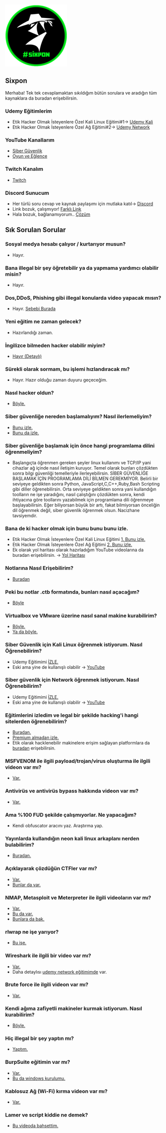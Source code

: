 <!DOCTYPE html>
<html lang="tr">
<head>
  <meta charset="UTF-8">
  <meta name="viewport" content="width=device-width, initial-scale=1.0">
  <link rel="stylesheet" href="https://cdnjs.cloudflare.com/ajax/libs/font-awesome/5.15.3/css/all.min.css" integrity="sha512-xFb2CvKDaWBS+8p09w7mOFHxvQCf7gW8b0ucVz/y9QbLepjK/Ku8LlzgN7E6xRvCt1eWTDjxE/3qX9zTlLml7g==" crossorigin="anonymous" referrerpolicy="no-referrer" />
  
</head>
<body>
  <div align="left">
    <img src="https://github.com/SongulKizilay/Sixpon-Sorular/blob/main/logo%20(2).png" alt="Sixpon Logo" width="200"/>
  </div>

  <h2>Sixpon</h2>

  <p>Merhaba! Tek tek cevaplamaktan sıkıldığım bütün sorulara ve aradığın tüm kaynaklara da buradan erişebilirsin.</p>

  <h3>Udemy Eğitimlerim</h3>

  <ul>
    <li>Etik Hacker Olmak İsteyenlere Özel Kali Linux Eğitimi#1-> <a href="https://bit.ly/udemykali">Udemy Kali</a></li>
    <li>Etik Hacker Olmak İsteyenlere Özel Ağ Eğitimi#2-> <a href="https://bit.ly/udemynetwork">Udemy Network</a></li>
  </ul>

  <h3>YouTube Kanallarım</h3>

  <ul>
    <li><a href="https://www.youtube.com/@Sixpon">Siber Güvenlik</a></li>
    <li><a href="https://www.youtube.com/@Sixponvr">Oyun ve Eğlence</a></li>
  </ul>

  <h3>Twitch Kanalım</h3>

  <ul>
    <li><a href="https://www.twitch.tv/sixpon">Twitch</a></li>
  </ul>

  <h3>Discord Sunucum</h3>

  <ul>
    <li>Her türlü soru cevap ve kaynak paylaşımı için mutlaka katıl-> <a href="https://discord.com/invite/umHxrSKns7">Discord</a></li>
    <li>Link bozuk, çalışmıyor! <a href="https://discord.gg/DWAaH4fQfA">Farklı Link</a></li>
    <li>Hala bozuk, bağlanamıyorum.. <a href="https://support.discord.com/hc/tr">Çözüm</a></li>
  </ul>
  
  <h2>Sık Sorulan Sorular</h2>

  <div class="faq-item">
    <i class="fas fa-question-circle"></i>
    <h3>Sosyal medya hesabı çalıyor / kurtarıyor musun?</h3>
    <ul>
    <li>Hayır. </li>
    </ul>
  </div>
  
  <div class="faq-item">
    <i class="fas fa-question-circle"></i>
    <h3>Bana illegal bir şey öğretebilir ya da yapmama yardımcı olabilir misin?</h3>
    <ul>
    <li>Hayır. </li>
    </ul>
  </div>
  <div class="faq-item">
    <i class="fas fa-question-circle"></i>
    <h3>Dos,DDoS, Phishing gibi illegal konularda video yapacak mısın? </h3>
    <ul>
      <li>Hayır. <a href="https://youtu.be/7WOyVqbeIjQ?t=248">Sebebi Burada</a></li>
    </ul>
  </div>  
  
  <div class="faq-item">
    <i class="fas fa-question-circle"></i>
    <h3>Yeni eğitim ne zaman gelecek? </h3>
    <ul>
    <li>Hazırlandığı zaman. </li>
    </ul>
  </div>   
   <div class="faq-item">
    <i class="fas fa-question-circle"></i>
    <h3>İngilizce bilmeden hacker olabilir miyim?</h3>
    <ul>
      <li><a href="https://youtu.be/sgIc63sHSz0">Hayır (Detaylı)</a></li>
    </ul>
  </div>
      
  <div class="faq-item">
    <i class="fas fa-question-circle"></i>
    <h3>Sürekli olarak sormam, bu işlemi hızlandıracak mı?</h3>
    <ul>
    <li>Hayır. Hazır olduğu zaman duyuru geçeceğim.</li>
    </ul>
  </div>
  <div class="faq-item">
    <i class="fas fa-question-circle"></i>
    <h3>Nasıl hacker oldun?</h3>
    <ul>
      <li><a href="https://youtu.be/BJ_f3fTZ_Rc">Böyle.</a></li>
    </ul>
  </div>    
  <div class="faq-item">
    <div class="faq-item">
  <i class="fas fa-question-circle"></i>
      
  <div class="faq-item">
    <i class="fas fa-question-circle"></i>
    <h3>Siber güvenliğe nereden başlamalıyım? Nasıl ilerlemeliyim?</h3>
    <ul>
      <li><a href="https://youtu.be/l7bMSYbGeNM">Bunu izle.</a></li>
      <li><a href="https://youtu.be/hY36oUd2ypM">Bunu da izle.</a></li>
    </ul>
  </div>       
   <div class="faq-item">
    <i class="fas fa-question-circle"></i>
    <h3>Siber güvenliğe başlamak için önce hangi programlama dilini öğrenmeliyim?</h3>
    <ul>
      <li>Başlangıçta öğrenmen gereken şeyler linux kullanımı ve TCP/IP yani cihazlar ağ içinde nasıl iletişim kuruyor. Temel olarak bunları çözdükten sonra bilgi güvenliği temelleriyle ilerleyebilirsin. SİBER GÜVENLİĞE BAŞLAMAK İÇİN PROGRAMLAMA DİLİ BİLMEN GEREKMİYOR. Belirli bir seviyeye geldikten sonra Python, JavaScript,C,C++,Ruby,Bash Scripting gibi diller öğrenebilirsin. Orta seviyeye geldikten sonra yani kullandığın toolların ne işe yaradığını, nasıl çalıştığını çözdükten sonra, kendi ihtiyacına göre toollarını yazabilmek için programlama dili öğrenmeye başlayabilirsin. Eğer biliyorsan büyük bir artı, fakat bilmiyorsan önceliğin dil öğrenmek değil, siber güvenlik öğrenmek olsun. Nacizhane tavsiyemdir.</li>
    </ul>
  </div>      
      
  <h3>Bana de ki hacker olmak için bunu bunu bunu izle.</h3>
    <ul>
    <li>Etik Hacker Olmak İsteyenlere Özel Kali Linux Eğitimi <a href="https://bit.ly/udemykali">1. Bunu izle.</a></li>
    <li>Etik Hacker Olmak İsteyenlere Özel Ağ Eğitimi  <a href="https://bit.ly/udemynetwork">2. Bunu izle.</a></li>
    <li>Ek olarak yol haritası olarak hazırladığım YouTube videolarına da buradan erişebilirsin. -> <a href="https://www.youtube.com/playlist?list=PL5e6atpW70fdzOHhiAfU5ykyS3vJilDRi">Yol Haritası</a></li>
  </ul>
  <div class="faq-item">
    <i class="fas fa-question-circle"></i>
  <h3>Notlarına Nasıl Erişebilirim?</h3>
  <ul>
    <li><a href="https://github.com/Sixpon/sixpon-oscp-notes">Buradan</a></li>
   </ul> 
  </div>
  <div class="faq-item">
    <i class="fas fa-question-circle"></i>       
  <h3>Peki bu notlar .ctb formatında, bunları nasıl açacağım?</h3>
  <ul>
    <li><a href="https://youtu.be/yHlVzoieNaw">Böyle</a></li>
  </ul>
      
  </div>
    <div class="faq-item">
  <i class="fas fa-question-circle"></i>
  <h3>Virtualbox ve VMware üzerine nasıl sanal makine kurabilirim?  </h3>
<ul>
  <li><a href="https://www.youtube.com/watch?v=MNmdPVxjnM8">Böyle.</a></li>
  <li><a href="https://www.youtube.com/watch?v=n8_blVsKSRg">Ya da böyle.</a></li>  
</ul>
</div>

  <div class="faq-item">
   <i class="fas fa-question-circle"></i>
    <h3>Siber Güvenlik için Kali Linux öğrenmek istiyorum. Nasıl Öğrenebilirim? </h3>
   <ul>
    <li>Udemy Eğitimimi <a href="https://bit.ly/udemykali">İZLE.</a></li>
    <li>Eski ama yine de kullanışlı olabilir -> <a href="https://www.youtube.com/playlist?list=PL5e6atpW70feftvDLmqvD-30bozFSVFJ4">YouTube</a></li>
   </ul>
  </div>
    
   <div class="faq-item">
  <i class="fas fa-question-circle"></i>
  <h3>Siber güvenlik için Network öğrenmek istiyorum. Nasıl Öğrenebilirim? </h3>
 <ul>
  <li>Udemy Eğitimimi <a href="https://bit.ly/udemynetwork">İZLE.</a></li>
  <li>Eski ama yine de kullanışlı olabilir -> <a href="https://www.youtube.com/playlist?list=PL5e6atpW70fePiwYXOCIAefQ7uTxj4_Ob">YouTube</a></li>
  </ul> 
    </div>
      
<div class="faq-item">
  <i class="fas fa-question-circle"></i>
  <h3>Eğitimlerini izledim ve legal bir şekilde hacking'i hangi sitelerden öğrenebilirim? </h3>
  <ul>
  <li><a href="https://youtu.be/W2rdv0Ge4uc">Buradan.</a></li>
  <li><a href="https://youtu.be/hY36oUd2ypM">Premium almadan izle.</a></li>
  <li>Etik olarak hacklenebilir makinelere erişim sağlayan platformlara da <a href="https://github.com/Sixpon/SSS/blob/main/Platformlar.md">buradan</a> erişebilirsin.</li>
    </u1>

</div>      

   <div class="faq-item">
  <i class="fas fa-question-circle"></i>
  <h3>MSFVENOM ile ilgili payload/trojan/virus oluşturma ile ilgili videon var mı? </h3>
  <ul>
  <li><a href="https://www.youtube.com/playlist?list=PL5e6atpW70fed5NZ9SbhXMJ--GTrtjUC9">Var.</a></li>
  </ul>  </div>

   <div class="faq-item">
  <i class="fas fa-question-circle"></i>
  <h3>Antivirüs ve antivirüs bypass hakkında videon var mı? </h3>
  <ul>
   <li><a href="https://www.youtube.com/playlist?list=PL5e6atpW70fe2cgMtPmtRL12Bfee1jyNc">Var.</a></li>
  </ul>
</div>
    
   <div class="faq-item">
    <i class="fas fa-question-circle"></i>
    <h3>Ama %100 FUD şekilde çalışmıyorlar. Ne yapacağım?</h3>
    <ul>
    <li>Kendi obfuscator aracını yaz. Araştırma yap.</li>
    </ul>
  </div>
    

   <div class="faq-item">
  <i class="fas fa-question-circle"></i>
  <h3>Yayınlarda kullandığın neon kali linux arkaplanı nerden bulabilirim? </h3>
  <ul>
   <li><a href="https://steamcommunity.com/sharedfiles/filedetails/?id=2323112052">Buradan.</a></li>
  </ul>
</div>
   <div class="faq-item">
  <i class="fas fa-question-circle"></i>
  <h3>Açıklayarak çözdüğün CTFler var mı?</h3>
  <ul>
     <li><a href="https://www.youtube.com/playlist?list=PL5e6atpW70fdT7LI1sX1aJcP4pxDL-THn">Var.</a></li>
     <li><a href="https://www.youtube.com/playlist?list=PL5e6atpW70fdhFnCkwx-cuAXQiQXRU7NV">Bunlar da var.</a></li>
    </u1>
    </div>
<div class="faq-item">
  <i class="fas fa-question-circle"></i>
  <h3>NMAP, Metasploit ve Meterpreter ile ilgili videoların var mı?</h3>
  <ul>
     <li><a href="https://youtu.be/4crxUzQ9fQQ">Var.</a></li>
     <li><a href="https://youtu.be/wX2-Q4Y-v9U">Bu da var.</a></li>
    <li><a href="https://youtube.com/playlist?list=PL5e6atpW70fed5NZ9SbhXMJ--GTrtjUC9">Bunlara da bak.</a></li>
    </u1>      
     
</div>
 
    
  <div class="faq-item">
    <i class="fas fa-question-circle"></i>
    <h3>rlwrap ne işe yarıyor?</h3>
    <ul>
      <li><a href="https://youtu.be/RLn5JZ2pJj0">Bu işe.</a></li>
    </ul>
  </div>    
  <div class="faq-item">
    <i class="fas fa-question-circle"></i>
    <h3>Wireshark ile ilgili bir video var mı?</h3>
    <ul>
      <li><a href="https://youtu.be/-QzxXcibcQI">Var.</a></li>
      <li>Daha detaylısı <a href="https://bit.ly/udemynetwork">udemy network eğitimimde</a> var.</li>
    </ul>
  </div>
    
  <div class="faq-item">
    <i class="fas fa-question-circle"></i>
    <h3>Brute force ile ilgili videon var mı?</h3>
    <ul>
      <li><a href="https://youtu.be/BypCK2uNYxk">Var.</a></li>
    </ul>
  </div> 

  <div class="faq-item">
    <i class="fas fa-question-circle"></i>
    <h3>Kendi ağıma zafiyetli makineler kurmak istiyorum. Nasıl kurabilirim?</h3>
    <ul>
      <li><a href="https://youtu.be/B3uColLqUQM">Böyle.</a></li>
    </ul>
  </div>  
    
   <div class="faq-item">
    <i class="fas fa-question-circle"></i>
    <h3>Hiç illegal bir şey yaptın mı?</h3>
    <ul>
      <li><a href="https://youtu.be/M2H0E8Yy3Vs">Yaptım.</a></li>
    </ul>
  </div>   
    
  <div class="faq-item">
    <i class="fas fa-question-circle"></i>
    <h3>BurpSuite eğitimin var mı?</h3>
    <ul>
      <li><a href="https://youtu.be/7RvCqCSybQM">Var.</a></li>
      <li><a href="https://youtu.be/P06FINlZdUo">Bu da windows kurulumu.</a></li>
    </ul>
  </div>    
    
  <div class="faq-item">
    <i class="fas fa-question-circle"></i>
    <h3>Kablosuz Ağ (Wi-Fi) kırma videon var mı?</h3>
    <ul>
      <li><a href="https://youtu.be/X6Flq3hIsXc">Var.</a></li>
    </ul>
  </div>    

   <div class="faq-item">
    <i class="fas fa-question-circle"></i>
    <h3>Lamer ve script kiddie ne demek?</h3>
    <ul>
      <li><a href="https://youtu.be/6vsxAKgSd3Q">Bu videoda bahsettim.</a></li>
    </ul>
  </div>   
    
    
    
    
    
    
    
    
    
    
    
    
    
    
    
    
    
    
    
    
    
    
    
    
